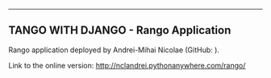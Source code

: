-----------------------------------------------
TANGO WITH DJANGO - Rango Application
-----------------------------------------------


Rango application deployed by Andrei-Mihai Nicolae (GitHub: <nclandrei>). 

Link to the online version: http://nclandrei.pythonanywhere.com/rango/

